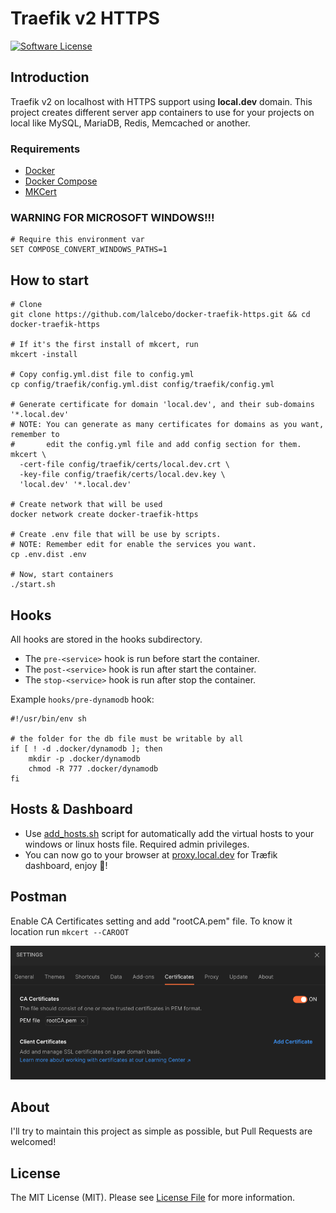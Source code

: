 # Traefik v2 HTTPS

[![Software License][ico-license]][link-license]

## Introduction

Traefik v2 on localhost with HTTPS support using **local.dev** domain. This project creates different server app
containers to use for your projects on local like MySQL, MariaDB, Redis, Memcached or another.

### Requirements

- [Docker](https://www.docker.com)
- [Docker Compose](https://docs.docker.com/compose/install)
- [MKCert](https://github.com/FiloSottile/mkcert)

### WARNING FOR MICROSOFT WINDOWS!!!

```shell
# Require this environment var
SET COMPOSE_CONVERT_WINDOWS_PATHS=1
```

## How to start

```shell
# Clone
git clone https://github.com/lalcebo/docker-traefik-https.git && cd docker-traefik-https

# If it's the first install of mkcert, run
mkcert -install

# Copy config.yml.dist file to config.yml
cp config/traefik/config.yml.dist config/traefik/config.yml

# Generate certificate for domain 'local.dev', and their sub-domains '*.local.dev'
# NOTE: You can generate as many certificates for domains as you want, remember to
#       edit the config.yml file and add config section for them.
mkcert \
  -cert-file config/traefik/certs/local.dev.crt \
  -key-file config/traefik/certs/local.dev.key \
  'local.dev' '*.local.dev'

# Create network that will be used
docker network create docker-traefik-https

# Create .env file that will be use by scripts.
# NOTE: Remember edit for enable the services you want.
cp .env.dist .env

# Now, start containers
./start.sh
```

## Hooks

All hooks are stored in the hooks subdirectory.

* The `pre-<service>` hook is run before start the container.
* The `post-<service>` hook is run after start the container.
* The `stop-<service>` hook is run after stop the container.

Example `hooks/pre-dynamodb` hook:
```shell
#!/usr/bin/env sh

# the folder for the db file must be writable by all
if [ ! -d .docker/dynamodb ]; then
    mkdir -p .docker/dynamodb
    chmod -R 777 .docker/dynamodb
fi
```

## Hosts & Dashboard

* Use [add_hosts.sh](add_hosts.sh) script for automatically add the virtual hosts to your windows or linux hosts file.
  Required admin privileges.
* You can now go to your browser at [proxy.local.dev](https://proxy.local.dev) for Træfik dashboard, enjoy 🚀!

## Postman

Enable CA Certificates setting and add "rootCA.pem" file. To know it location run ```mkcert --CAROOT```

![CA Certificates](docs/postman_settings_cert.png)

## About

I'll try to maintain this project as simple as possible, but Pull Requests are welcomed!

## License

The MIT License (MIT). Please see [License File][link-license] for more information.

[ico-license]: https://img.shields.io/badge/license-MIT-brightgreen.svg?style=for-the-badge&color=blue

[link-license]: LICENSE
